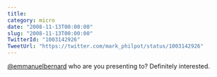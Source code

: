 ```yaml
---
title: 
category: micro
date: "2008-11-13T00:00:00"
slug: "2008-11-13T00:00:00"
TwitterId: "1003142926"
TweetUrl: "https://twitter.com/mark_philpot/status/1003142926"
---
```


[@emmanuelbernard](https://twitter.com/emmanuelbernard) who are you presenting
to? Definitely interested.
